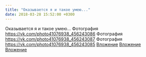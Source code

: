 ```yaml
---
title: "Оказывается я и такое умею..."
date: 2018-03-28 15:52:00 +0300
---
```


Оказывается я и такое умею...
Фотография
<a class="vk-attach" href="https://vk.com/photo41076938_456243086">https://vk.com/photo41076938_456243086</a>
Фотография
<a class="vk-attach" href="https://vk.com/photo41076938_456243087">https://vk.com/photo41076938_456243087</a>
Фотография
<a class="vk-attach" href="https://vk.com/photo41076938_456243085">https://vk.com/photo41076938_456243085</a>
<a class="vk-attach" href="https://vk.com/photo41076938_456243086">Вложение</a>
<a class="vk-attach" href="https://vk.com/photo41076938_456243087">Вложение</a>
<a class="vk-attach" href="https://vk.com/photo41076938_456243085">Вложение</a>
